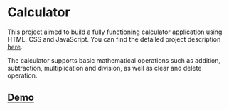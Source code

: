 # Calculator

This project aimed to build a fully functioning calculator application using HTML, CSS and JavaScript. You can find the detailed project description [here](https://www.theodinproject.com/lessons/foundations-calculator).

The calculator supports basic mathematical operations such as addition, subtraction, multiplication and division, as well as clear and delete operation.

## [Demo](https://javascriptcalculator-donghyunsuh.netlify.app/)
